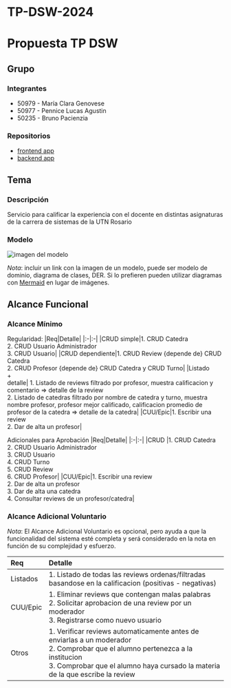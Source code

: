 # TP-DSW-2024
# Propuesta TP DSW

## Grupo
### Integrantes
* 50979 - María Clara Genovese
* 50977 - Pennice Lucas Agustin
* 50235 - Bruno Pacienzia

### Repositorios
* [frontend app](https://github.com/LucasPennice/TP-DSW-FRONT.git)
* [backend app](https://github.com/LucasPennice/TP-DSW-BACK.git)

## Tema
### Descripción
Servicio para calificar la experiencia con el docente en distintas asignaturas de la carrera de sistemas de la UTN Rosario

### Modelo
![imagen del modelo]()

*Nota*: incluir un link con la imagen de un modelo, puede ser modelo de dominio, diagrama de clases, DER. Si lo prefieren pueden utilizar diagramas con [Mermaid](https://mermaid.js.org) en lugar de imágenes.

## Alcance Funcional 

### Alcance Mínimo

Regularidad:
|Req|Detalle|
|:-|:-|
|CRUD simple|1. CRUD Catedra<br>2. CRUD Usuario Administrador<br>3. CRUD Usuario|
|CRUD dependiente|1. CRUD Review {depende de} CRUD Catedra <br>2. CRUD Profesor {depende de} CRUD Catedra y CRUD Turno|
|Listado<br>+<br>detalle| 1. Listado de reviews filtrado por profesor, muestra calificacion y comentario => detalle de la review<br> 2. Listado de catedras filtrado por nombre de catedra y turno, muestra nombre profesor, profesor mejor calificado, calificacion promedio de profesor de la catedra  => detalle de la catedra|
|CUU/Epic|1. Escribir una review<br>2. Dar de alta un profesor|


Adicionales para Aprobación
|Req|Detalle|
|:-|:-|
|CRUD |1. CRUD Catedra<br>2. CRUD Usuario Administrador<br>3. CRUD Usuario<br>4. CRUD Turno<br>5. CRUD Review<br>6. CRUD Profesor|
|CUU/Epic|1. Escribir una review<br>2. Dar de alta un profesor<br>3. Dar de alta una catedra<br> 4. Consultar reviews de un profesor/catedra|


### Alcance Adicional Voluntario

*Nota*: El Alcance Adicional Voluntario es opcional, pero ayuda a que la funcionalidad del sistema esté completa y será considerado en la nota en función de su complejidad y esfuerzo.

|Req|Detalle|
|:-|:-|
|Listados |1. Listado de todas las reviews ordenas/filtradas basandose en la calificacion (positivas - negativas)|
|CUU/Epic|1. Eliminar reviews que contengan malas palabras <br>2. Solicitar aprobacion de una review por un moderador <br>3. Registrarse como nuevo usuario|
|Otros|1. Verificar reviews automaticamente antes de enviarlas a un moderador <br> 2. Comprobar que el alumno pertenezca a la institucion <br> 3. Comprobar que el alumno haya cursado la materia de la que escribe la review |


